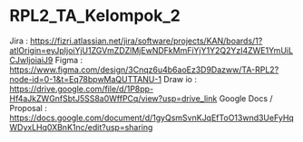 ﻿# RPL2_TA_Kelompok_2
Jira :
https://fizri.atlassian.net/jira/software/projects/KAN/boards/1?atlOrigin=eyJpIjoiYjU1ZGVmZDZlMjEwNDFkMmFiYjY1Y2Q2YzI4ZWE1YmUiLCJwIjoiaiJ9
Figma :
https://www.figma.com/design/3Cnqz6u4b6aoEz3D9Dazww/TA-RPL2?node-id=0-1&t=Eq78bpwMaQUTTANU-1
Draw io :
https://drive.google.com/file/d/1P8pp-Hf4aJkZWGnfSbtJ5SS8a0WffPCq/view?usp=drive_link
Google Docs / Proposal :
https://docs.google.com/document/d/1gyQsmSvnKJqEfToO13wnd3UeFyHqWDyxLHq0XBnK1nc/edit?usp=sharing
